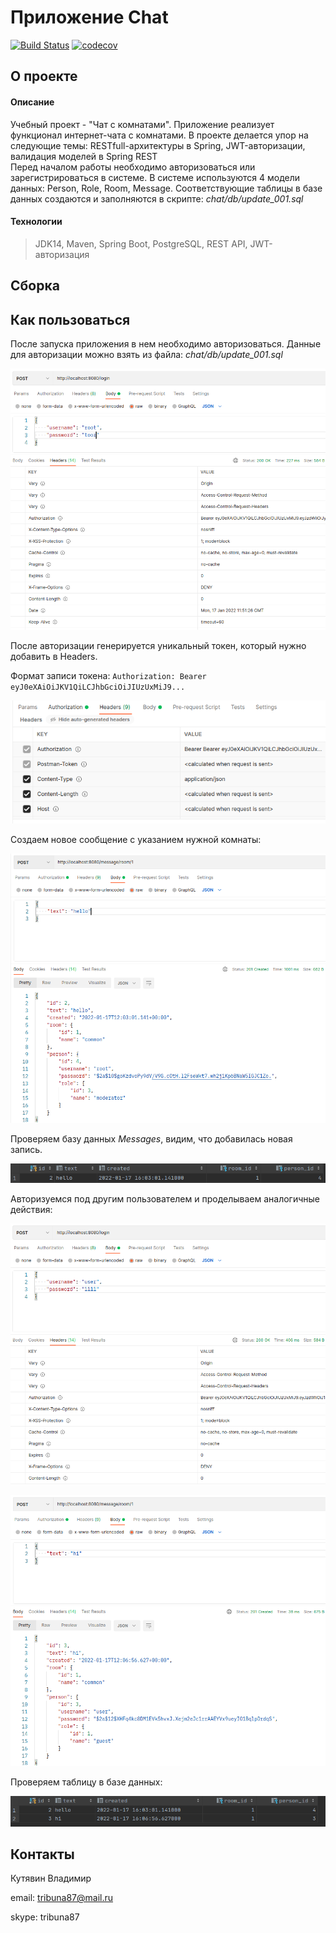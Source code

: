 # Приложение Chat
[![Build Status](https://app.travis-ci.com/kva-devops/job4j_chat.svg?branch=master)](https://app.travis-ci.com/kva-devops/job4j_chat)
[![codecov](https://codecov.io/gh/kva-devops/job4j_chat/branch/master/graph/badge.svg?token=XRFMCDZPRH)](https://codecov.io/gh/kva-devops/job4j_chat)

## О проекте
#### Описание
Учебный проект - "Чат с комнатами". Приложение реализует функционал интернет-чата с комнатами.
В проекте делается упор на следующие темы: RESTfull-архитектуры в Spring, JWT-авторизации, валидация моделей в Spring REST   
Перед началом работы необходимо авторизоваться или зарегистрироваться в системе.
В системе используются 4 модели данных: Person, Role, Room, Message.
Соответствующие таблицы в базе данных создаются и заполняются в скрипте: *chat/db/update_001.sql*

#### Технологии
>JDK14, Maven, Spring Boot, PostgreSQL, REST API, JWT-авторизация

## Сборка 

## Как пользоваться
После запуска приложения в нем необходимо авторизоваться. Данные для авторизации можно взять из файла:
*chat/db/update_001.sql*

![login](images/Selection_233.png)

После авторизации генерируется уникальный токен, который нужно добавить в Headers.

Формат записи токена: `Authorization: Bearer eyJ0eXAiOiJKV1QiLCJhbGciOiJIUzUxMiJ9...`

![token](images/Selection_234.png)

Создаем новое сообщение с указанием нужной комнаты:

![newMessage](images/Selection_235.png)

Проверяем базу данных *Messages*, видим, что добавилась новая запись.

![checkDatabase](images/Selection_236.png)

Авторизуемся под другим пользователем и проделываем аналогичные действия:

![checkDatabase](images/Selection_237.png)

![checkDatabase](images/Selection_238.png)

Проверяем таблицу в базе данных:

![checkDatabase](images/Selection_239.png)

## Контакты

Кутявин Владимир

email: tribuna87@mail.ru

skype: tribuna87